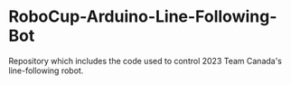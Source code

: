 # RoboCup-Arduino-Line-Following-Bot
Repository which includes the code used to control 2023 Team Canada's line-following robot.
